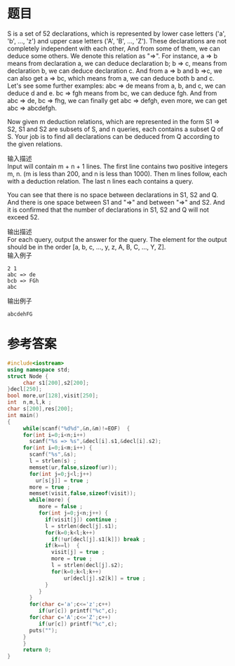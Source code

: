 # 题目
S is a set of 52 declarations, which is represented by lower case letters ('a', 'b', ..., 'z') and upper case letters ('A', 'B', ..., 'Z'). These declarations are not completely independent with each other, And from some of them, we can deduce some others. We denote this relation as "=>". For instance, a => b means from declaration a, we can deduce declaration b; b => c, means from declaration b, we can deduce declaration c. And from a => b and b =>c, we can also get a => bc, which means from a, we can deduce both b and c. Let's see some further examples: abc => de means from a, b, and c, we can deduce d and e. bc => fgh means from bc, we can deduce fgh. And from abc => de, bc => fhg, we can finally get abc => defgh, even more, we can get abc => abcdefgh.

Now given m deduction relations, which are represented in the form S1 => S2, S1 and S2 are subsets of S, and n queries, each contains a subset Q of S. Your job is to find all declarations can be deduced from Q according to the given relations.

输入描述<br>
Input will contain m + n + 1 lines. The first line contains two positive integers m, n. (m is less than 200, and n is less than 1000). Then m lines follow, each with a deduction relation. The last n lines each contains a query.

You can see that there is no space between declarations in S1, S2 and Q. And there is one space between S1 and "=>" and between "=>" and S2. And it is confirmed that the number of declarations in S1, S2 and Q will not exceed 52.

输出描述<br>
For each query, output the answer for the query. The element for the output should be in the order [a, b, c, ..., y, z, A, B, C, ..., Y, Z].<br>
输入例子
```
2 1
abc => de 
bcb => FGh
abc
```
输出例子
```
abcdehFG
```
# 参考答案
```c++
#include<iostream>
using namespace std;
struct Node {
     char s1[200],s2[200];       
}decl[250];
bool more,ur[128],visit[250];  
int  n,m,l,k ;     
char s[200],res[200]; 
int main()
{
     while(scanf("%d%d",&n,&m)!=EOF)  {
     for(int i=0;i<n;i++) 
       scanf("%s => %s",&decl[i].s1,&decl[i].s2);
     for(int i=0;i<m;i++) {
       scanf("%s",&s); 
       l = strlen(s) ; 
       memset(ur,false,sizeof(ur));  
       for(int j=0;j<l;j++) 
         ur[s[j]] = true ;   
       more = true ; 
       memset(visit,false,sizeof(visit)); 
       while(more) {
          more = false ;
          for(int j=0;j<n;j++) {
            if(visit[j]) continue ; 
            l = strlen(decl[j].s1);  
            for(k=0;k<l;k++)
              if(!ur[decl[j].s1[k]]) break ;    
            if(k==l)  {
              visit[j] = true ;        
              more = true ;  
              l = strlen(decl[j].s2);  
              for(k=0;k<l;k++) 
                  ur[decl[j].s2[k]] = true ;   
            }
          }     
       }
       for(char c='a';c<='z';c++) 
          if(ur[c]) printf("%c",c);  
       for(char c='A';c<='Z';c++)
          if(ur[c]) printf("%c",c);  
       puts("");
     } 
     }
     return 0;
}
